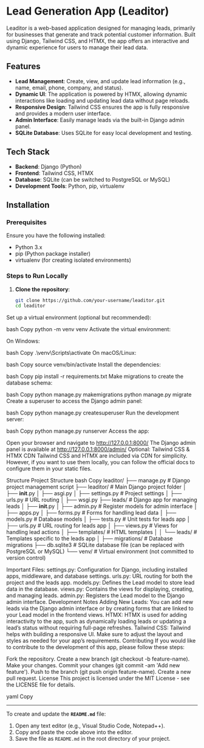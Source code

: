 # Lead Generation App (Leaditor)

Leaditor is a web-based application designed for managing leads, primarily for businesses that generate and track potential customer information. Built using Django, Tailwind CSS, and HTMX, the app offers an interactive and dynamic experience for users to manage their lead data.

## Features

- **Lead Management**: Create, view, and update lead information (e.g., name, email, phone, company, and status).
- **Dynamic UI**: The application is powered by HTMX, allowing dynamic interactions like loading and updating lead data without page reloads.
- **Responsive Design**: Tailwind CSS ensures the app is fully responsive and provides a modern user interface.
- **Admin Interface**: Easily manage leads via the built-in Django admin panel.
- **SQLite Database**: Uses SQLite for easy local development and testing.

## Tech Stack

- **Backend**: Django (Python)
- **Frontend**: Tailwind CSS, HTMX
- **Database**: SQLite (can be switched to PostgreSQL or MySQL)
- **Development Tools**: Python, pip, virtualenv

## Installation

### Prerequisites

Ensure you have the following installed:

- Python 3.x
- pip (Python package installer)
- virtualenv (for creating isolated environments)

### Steps to Run Locally

1. **Clone the repository**:
   ```bash
   git clone https://github.com/your-username/leaditor.git
   cd leaditor
Set up a virtual environment (optional but recommended):

bash
Copy
python -m venv venv
Activate the virtual environment:

On Windows:

bash
Copy
.\venv\Scripts\activate
On macOS/Linux:

bash
Copy
source venv/bin/activate
Install the dependencies:

bash
Copy
pip install -r requirements.txt
Make migrations to create the database schema:

bash
Copy
python manage.py makemigrations
python manage.py migrate
Create a superuser to access the Django admin panel:

bash
Copy
python manage.py createsuperuser
Run the development server:

bash
Copy
python manage.py runserver
Access the app:

Open your browser and navigate to http://127.0.0.1:8000/
The Django admin panel is available at http://127.0.0.1:8000/admin/
Optional: Tailwind CSS & HTMX CDN
Tailwind CSS and HTMX are included via CDN for simplicity. However, if you want to use them locally, you can follow the official docs to configure them in your static files.

Structure
Project Structure
bash
Copy
leaditor/
├── manage.py              # Django project management script
├── leaditor/              # Main Django project folder
│   ├── __init__.py
│   ├── asgi.py
│   ├── settings.py        # Project settings
│   ├── urls.py            # URL routing
│   ├── wsgi.py
├── leads/                 # Django app for managing leads
│   ├── __init__.py
│   ├── admin.py           # Register models for admin interface
│   ├── apps.py
│   ├── forms.py           # Forms for handling lead data
│   ├── models.py          # Database models
│   ├── tests.py           # Unit tests for leads app
│   ├── urls.py            # URL routing for leads app
│   ├── views.py           # Views for handling lead actions
│   ├── templates/         # HTML templates
│   │   └── leads/         # Templates specific to the leads app
│   ├── migrations/        # Database migrations
├── db.sqlite3             # SQLite database file (can be replaced with PostgreSQL or MySQL)
└── venv/                  # Virtual environment (not committed to version control)


Important Files:
settings.py: Configuration for Django, including installed apps, middleware, and database settings.
urls.py: URL routing for both the project and the leads app.
models.py: Defines the Lead model to store lead data in the database.
views.py: Contains the views for displaying, creating, and managing leads.
admin.py: Registers the Lead model to the Django admin interface.
Development Notes
Adding New Leads: You can add new leads via the Django admin interface or by creating forms that are linked to your Lead model in the frontend views.
HTMX: HTMX is used for adding interactivity to the app, such as dynamically loading leads or updating a lead’s status without requiring full-page refreshes.
Tailwind CSS: Tailwind helps with building a responsive UI. Make sure to adjust the layout and styles as needed for your app’s requirements.
Contributing
If you would like to contribute to the development of this app, please follow these steps:

Fork the repository.
Create a new branch (git checkout -b feature-name).
Make your changes.
Commit your changes (git commit -am 'Add new feature').
Push to the branch (git push origin feature-name).
Create a new pull request.
License
This project is licensed under the MIT License - see the LICENSE file for details.

yaml
Copy

---

To create and update the **`README.md`** file:

1. Open any text editor (e.g., Visual Studio Code, Notepad++).
2. Copy and paste the code above into the editor.
3. Save the file as `README.md` in the root directory of your project.